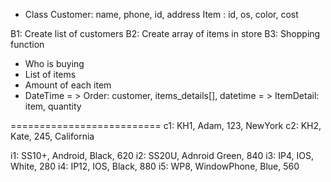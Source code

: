 + Class
Customer: name, phone, id, address
Item	: id, os, color, cost

B1: Create list of customers
B2: Create array of items in store
B3: Shopping function 
+ Who is buying
+ List of items
+ Amount of each item
+ DateTime
= > Order: customer, items_details[], datetime
= > ItemDetail: item, quantity

==========================
c1: KH1, Adam, 123, NewYork
c2: KH2, Kate, 245, California

i1: SS10+, Android, Black, 620
i2: SS20U, Adnroid Green, 840
i3: IP4, IOS, White, 280
i4: IP12, IOS, Black, 880
i5: WP8, WindowPhone, Blue, 560



